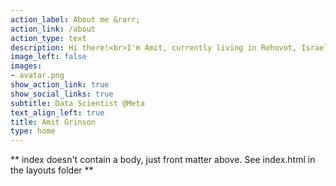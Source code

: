 ```yaml
---
action_label: About me &rarr;
action_link: /about
action_type: text
description: Hi there!<br>I'm Amit, currently living in Rehovot, Israel, with my wife, our (3!) sweet boys and dog Milo. I try to blog about data analytics, data visualization and coding languages such as R, Python & SQL. When I'm not here I enjoy exploring coffee, baking and reading.<br>Enjoy your visit!
image_left: false
images:
- avatar.png
show_action_link: true
show_social_links: true
subtitle: Data Scientist @Meta
text_align_left: true
title: Amit Grinson
type: home
---
```


** index doesn't contain a body, just front matter above.
See index.html in the layouts folder **

